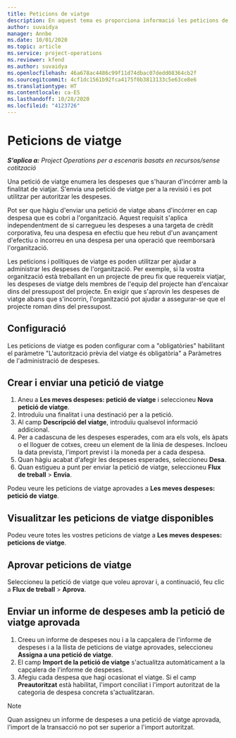```yaml
---
title: Peticions de viatge
description: En aquest tema es proporciona informació les peticions de viatge.
author: suvaidya
manager: Annbe
ms.date: 10/01/2020
ms.topic: article
ms.service: project-operations
ms.reviewer: kfend
ms.author: suvaidya
ms.openlocfilehash: 46a678ac4486c99f11d74dbac07dedd08364cb2f
ms.sourcegitcommit: 4cf1dc1561b92fca4175f0b3813133c5e63ce8e6
ms.translationtype: HT
ms.contentlocale: ca-ES
ms.lasthandoff: 10/28/2020
ms.locfileid: "4123726"
---
```

# <a name="travel-requisitions"></a>Peticions de viatge

_**S'aplica a:** Project Operations per a escenaris basats en recursos/sense cotització_

Una petició de viatge enumera les despeses que s'hauran d'incórrer amb la finalitat de viatjar. S'envia una petició de viatge per a la revisió i es pot utilitzar per autoritzar les despeses.

Pot ser que hàgiu d'enviar una petició de viatge abans d'incórrer en cap despesa que es cobri a l'organització. Aquest requisit s'aplica independentment de si carregueu les despeses a una targeta de crèdit corporativa, feu una despesa en efectiu que heu rebut d'un avançament d'efectiu o incorreu en una despesa per una operació que reemborsarà l'organització.

Les peticions i polítiques de viatge es poden utilitzar per ajudar a administrar les despeses de l'organització. Per exemple, si la vostra organització està treballant en un projecte de preu fix que requereix viatjar, les despeses de viatge dels membres de l'equip del projecte han d'encaixar dins del pressupost del projecte. En exigir que s'aprovin les despeses de viatge abans que s'incorrin, l'organització pot ajudar a assegurar-se que el projecte roman dins del pressupost.

## <a name="configuration"></a>Configuració 

Les peticions de viatge es poden configurar com a "obligatòries" habilitant el paràmetre "L'autorització prèvia del viatge és obligatòria" a Paràmetres de l'administració de despeses. 

## <a name="create-and-submit-a-travel-requisition"></a>Crear i enviar una petició de viatge

1. Aneu a **Les meves despeses: petició de viatge** i seleccioneu **Nova petició de viatge**.
2. Introduïu una finalitat i una destinació per a la petició.
3. Al camp **Descripció del viatge**, introduïu qualsevol informació addicional. 
4. Per a cadascuna de les despeses esperades, com ara els vols, els àpats o el lloguer de cotxes, creeu un element de la línia de despeses. Incloeu la data prevista, l'import previst i la moneda per a cada despesa. 
5. Quan hàgiu acabat d'afegir les despeses esperades, seleccioneu **Desa**.
6. Quan estigueu a punt per enviar la petició de viatge, seleccioneu **Flux de treball** > **Envia**.

Podeu veure les peticions de viatge aprovades a **Les meves despeses: petició de viatge**. 

## <a name="view-available-travel-requisitions"></a>Visualitzar les peticions de viatge disponibles

Podeu veure totes les vostres peticions de viatge a **Les meves despeses: peticions de viatge**.

## <a name="approve-travel-requisitions"></a>Aprovar peticions de viatge

Seleccioneu la petició de viatge que voleu aprovar i, a continuació, feu clic a **Flux de treball** > **Aprova**.  

## <a name="submit-an-expense-report-using-your-approved-travel-requisition"></a>Enviar un informe de despeses amb la petició de viatge aprovada

1. Creeu un informe de despeses nou i a la capçalera de l'informe de despeses i a la llista de peticions de viatge aprovades, seleccioneu **Assigna a una petició de viatge**.
2. El camp **Import de la petició de viatge** s'actualitza automàticament a la capçalera de l'informe de despeses.
3. Afegiu cada despesa que hagi ocasionat el viatge. Si el camp **Preautoritzat** està habilitat, l'import conciliat i l'import autoritzat de la categoria de despesa concreta s'actualitzaran.

> [!NOTE]
> Quan assigneu un informe de despeses a una petició de viatge aprovada, l'import de la transacció no pot ser superior a l'import autoritzat. 
